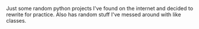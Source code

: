 Just some random python projects I've found on the internet and decided to rewrite for practice. Also has random stuff I've messed around with like classes.
